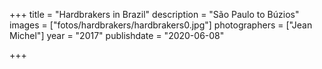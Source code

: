 +++
title = "Hardbrakers in Brazil"
description = "São Paulo to Búzios"
images = ["fotos/hardbrakers/hardbrakers0.jpg"]
photographers = ["Jean Michel"]
year = "2017"
publishdate = "2020-06-08"

+++
